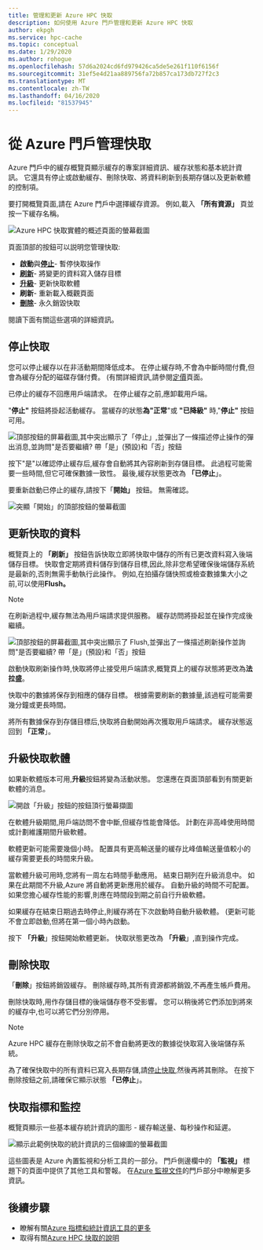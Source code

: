 ```yaml
---
title: 管理和更新 Azure HPC 快取
description: 如何使用 Azure 門戶管理和更新 Azure HPC 快取
author: ekpgh
ms.service: hpc-cache
ms.topic: conceptual
ms.date: 1/29/2020
ms.author: rohogue
ms.openlocfilehash: 57d6a2024cd6fd979426ca5de5e261f110f6156f
ms.sourcegitcommit: 31ef5e4d21aa889756fa72b857ca173db727f2c3
ms.translationtype: MT
ms.contentlocale: zh-TW
ms.lasthandoff: 04/16/2020
ms.locfileid: "81537945"
---
```

# <a name="manage-your-cache-from-the-azure-portal"></a>從 Azure 門戶管理快取

Azure 門戶中的緩存概覽頁顯示緩存的專案詳細資訊、緩存狀態和基本統計資訊。 它還具有停止或啟動緩存、刪除快取、將資料刷新到長期存儲以及更新軟體的控制項。

要打開概覽頁面,請在 Azure 門戶中選擇緩存資源。 例如,載入 **「所有資源」** 頁並按一下緩存名稱。

![Azure HPC 快取實體的概述頁面的螢幕截圖](media/hpc-cache-overview.png)

頁面頂部的按鈕可以説明您管理快取:

* **啟動**與[**停止**](#stop-the-cache)- 暫停快取操作
* [**刷新**](#flush-cached-data)- 將變更的資料寫入儲存目標
* [**升級**](#upgrade-cache-software)- 更新快取軟體
* **刷新**- 重新載入概觀頁面
* [**刪除**](#delete-the-cache)- 永久銷毀快取

閱讀下面有關這些選項的詳細資訊。

## <a name="stop-the-cache"></a>停止快取

您可以停止緩存以在非活動期間降低成本。 在停止緩存時,不會為中斷時間付費,但會為緩存分配的磁碟存儲付費。 (有關詳細資訊,請參閱[定價](https://aka.ms/hpc-cache-pricing)頁面。

已停止的緩存不回應用戶端請求。 在停止緩存之前,應卸載用戶端。

"**停止"** 按鈕將掛起活動緩存。 當緩存的狀態**為"正常**"或 **"已降級"** 時,"**停止"** 按鈕可用。

![頂部按鈕的屏幕截圖,其中突出顯示了「停止」,並彈出了一條描述停止操作的彈出消息,並詢問"是否要繼續? 帶「是」(預設)和「否」按鈕](media/stop-cache.png)

按下"是"以確認停止緩存后,緩存會自動將其內容刷新到存儲目標。 此過程可能需要一些時間,但它可確保數據一致性。 最後,緩存狀態更改為 **「已停止**」。

要重新啟動已停止的緩存,請按下「**開始」** 按鈕。 無需確認。

![突顯「開始」的頂部按鈕的螢幕截圖](media/start-cache.png)

## <a name="flush-cached-data"></a>更新快取的資料

概覽頁上的 **「刷新」** 按鈕告訴快取立即將快取中儲存的所有已更改資料寫入後端儲存目標。 快取會定期將資料儲存到儲存目標,因此,除非您希望確保後端儲存系統是最新的,否則無需手動執行此操作。 例如,在拍攝存儲快照或檢查數據集大小之前,可以使用**Flush。**

> [!NOTE]
> 在刷新過程中,緩存無法為用戶端請求提供服務。 緩存訪問將掛起並在操作完成後繼續。

![頂部按鈕的屏幕截圖,其中突出顯示了 Flush,並彈出了一條描述刷新操作並詢問"是否要繼續? 帶「是」(預設)和「否」按鈕](media/hpc-cache-flush.png)

啟動快取刷新操作時,快取將停止接受用戶端請求,概覽頁上的緩存狀態將更改為**法拉盛**。

快取中的數據將保存到相應的儲存目標。 根據需要刷新的數據量,該過程可能需要幾分鐘或更長時間。

將所有數據保存到存儲目標后,快取將自動開始再次獲取用戶端請求。 緩存狀態返回到 **「正常**」。

## <a name="upgrade-cache-software"></a>升級快取軟體

如果新軟體版本可用,**升級**按鈕將變為活動狀態。 您還應在頁面頂部看到有關更新軟體的消息。

![開啟「升級」按鈕的按鈕頂行螢幕擷圖](media/hpc-cache-upgrade-button.png)

在軟體升級期間,用戶端訪問不會中斷,但緩存性能會降低。 計劃在非高峰使用時間或計劃維護期間升級軟體。

軟體更新可能需要幾個小時。 配置具有更高輸送量的緩存比峰值輸送量值較小的緩存需要更長的時間來升級。

當軟體升級可用時,您將有一周左右時間手動應用。 結束日期列在升級消息中。 如果在此期間不升級,Azure 將自動將更新應用於緩存。 自動升級的時間不可配置。 如果您擔心緩存性能的影響,則應在時間段到期之前自行升級軟體。

如果緩存在結束日期過去時停止,則緩存將在下次啟動時自動升級軟體。 (更新可能不會立即啟動,但將在第一個小時內啟動。

按下 **「升級**」按鈕開始軟體更新。 快取狀態更改為 **「升級**」,直到操作完成。

## <a name="delete-the-cache"></a>刪除快取

「**刪除**」按鈕將銷毀緩存。 刪除緩存時,其所有資源都將銷毀,不再產生帳戶費用。

刪除快取時,用作存儲目標的後端儲存卷不受影響。 您可以稍後將它們添加到將來的緩存中,也可以將它們分別停用。

> [!NOTE]
> Azure HPC 緩存在刪除快取之前不會自動將更改的數據從快取寫入後端儲存系統。
>
> 為了確保快取中的所有資料已寫入長期存儲,請[停止快取](#stop-the-cache),然後再將其刪除。 在按下刪除按鈕之前,請確保它顯示狀態 **「已停止**」。

## <a name="cache-metrics-and-monitoring"></a>快取指標和監控

概覽頁顯示一些基本緩存統計資訊的圖形 - 緩存輸送量、每秒操作和延遲。

![顯示此範例快取的統計資訊的三個線圖的螢幕截圖](media/hpc-cache-overview-stats.png)

這些圖表是 Azure 內置監視和分析工具的一部分。 門戶側邊欄中的 **「監視」** 標題下的頁面中提供了其他工具和警報。 在[Azure 監視文件](../azure-monitor/insights/monitor-azure-resource.md#monitoring-in-the-azure-portal)的門戶部分中瞭解更多資訊。

## <a name="next-steps"></a>後續步驟

* 瞭解有關[Azure 指標和統計資訊工具的更多](../azure-monitor/index.yml)
* 取得有關[Azure HPC 快取的說明](hpc-cache-support-ticket.md)

